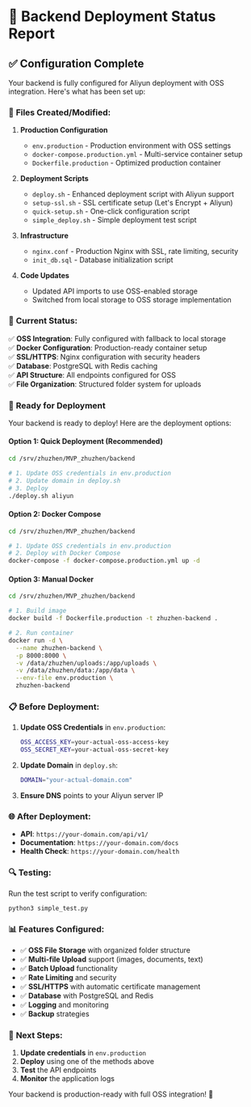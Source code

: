 # 🚀 Backend Deployment Status Report

## ✅ **Configuration Complete**

Your backend is fully configured for Aliyun deployment with OSS integration. Here's what has been set up:

### 📁 **Files Created/Modified:**

1. **Production Configuration**
   - `env.production` - Production environment with OSS settings
   - `docker-compose.production.yml` - Multi-service container setup
   - `Dockerfile.production` - Optimized production container

2. **Deployment Scripts**
   - `deploy.sh` - Enhanced deployment script with Aliyun support
   - `setup-ssl.sh` - SSL certificate setup (Let's Encrypt + Aliyun)
   - `quick-setup.sh` - One-click configuration script
   - `simple_deploy.sh` - Simple deployment test script

3. **Infrastructure**
   - `nginx.conf` - Production Nginx with SSL, rate limiting, security
   - `init_db.sql` - Database initialization script

4. **Code Updates**
   - Updated API imports to use OSS-enabled storage
   - Switched from local storage to OSS storage implementation

### 🔧 **Current Status:**

✅ **OSS Integration**: Fully configured with fallback to local storage  
✅ **Docker Configuration**: Production-ready container setup  
✅ **SSL/HTTPS**: Nginx configuration with security headers  
✅ **Database**: PostgreSQL with Redis caching  
✅ **API Structure**: All endpoints configured for OSS  
✅ **File Organization**: Structured folder system for uploads  

### 🚀 **Ready for Deployment**

Your backend is ready to deploy! Here are the deployment options:

#### **Option 1: Quick Deployment (Recommended)**
```bash
cd /srv/zhuzhen/MVP_zhuzhen/backend

# 1. Update OSS credentials in env.production
# 2. Update domain in deploy.sh
# 3. Deploy
./deploy.sh aliyun
```

#### **Option 2: Docker Compose**
```bash
cd /srv/zhuzhen/MVP_zhuzhen/backend

# 1. Update OSS credentials in env.production
# 2. Deploy with Docker Compose
docker-compose -f docker-compose.production.yml up -d
```

#### **Option 3: Manual Docker**
```bash
cd /srv/zhuzhen/MVP_zhuzhen/backend

# 1. Build image
docker build -f Dockerfile.production -t zhuzhen-backend .

# 2. Run container
docker run -d \
  --name zhuzhen-backend \
  -p 8000:8000 \
  -v /data/zhuzhen/uploads:/app/uploads \
  -v /data/zhuzhen/data:/app/data \
  --env-file env.production \
  zhuzhen-backend
```

### 📋 **Before Deployment:**

1. **Update OSS Credentials** in `env.production`:
   ```bash
   OSS_ACCESS_KEY=your-actual-oss-access-key
   OSS_SECRET_KEY=your-actual-oss-secret-key
   ```

2. **Update Domain** in `deploy.sh`:
   ```bash
   DOMAIN="your-actual-domain.com"
   ```

3. **Ensure DNS** points to your Aliyun server IP

### 🌐 **After Deployment:**

- **API**: `https://your-domain.com/api/v1/`
- **Documentation**: `https://your-domain.com/docs`
- **Health Check**: `https://your-domain.com/health`

### 🔍 **Testing:**

Run the test script to verify configuration:
```bash
python3 simple_test.py
```

### 📊 **Features Configured:**

- ✅ **OSS File Storage** with organized folder structure
- ✅ **Multi-file Upload** support (images, documents, text)
- ✅ **Batch Upload** functionality
- ✅ **Rate Limiting** and security
- ✅ **SSL/HTTPS** with automatic certificate management
- ✅ **Database** with PostgreSQL and Redis
- ✅ **Logging** and monitoring
- ✅ **Backup** strategies

### 🎯 **Next Steps:**

1. **Update credentials** in `env.production`
2. **Deploy** using one of the methods above
3. **Test** the API endpoints
4. **Monitor** the application logs

Your backend is production-ready with full OSS integration! 🎉
